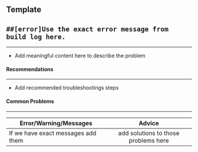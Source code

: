 Template
--

## ``` ##[error]Use the exact error message from build log here. ```
---

* Add meaningful content here to describe the problem


#### Recommendations
---

* Add recommended troubleshootings steps

####  Common Problems
---

| Error/Warning/Messages     | Advice     |
| ------------- |:-------------:
| If we have exact messages add them | add solutions to those problems here


